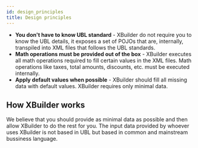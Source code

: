 ```yaml
---
id: design_principles
title: Design principles
---
```


- **You don't have to know UBL standard** - XBuilder do not require you to know the UBL details, it exposes a set of POJOs that are, internally, transpiled into XML files that follows the UBL standards.
- **Math operations must be provided out of the box** - XBuilder executes all math operations required to fill certain values in the XML files. Math operations like taxes, total amounts, discounts, etc. must be executed internally.
- **Apply default values when possible** - XBuilder should fill all missing data with default values. XBuilder requires only minimal data.

## How XBuilder works

We believe that you should provide as minimal data as possible and then allow XBuilder to do the rest for you. The input data provided by whoever uses XBuilder is not based in UBL but based in common and mainstream bussiness language.
